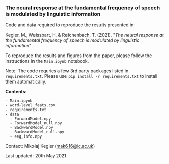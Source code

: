 ### The neural response at the fundamental frequency of speech is modulated by linguistic information

Code and data required to reproduce the results presented in:

Kegler, M., Weissbart, H. & Reichenbach, T. (2021). "_The neural response at the fundamental frequency of speech is modulated by linguistic information_"

To reproduce the results and figures from the paper, please follow the instructions in the ```Main.ipynb``` notebook.

Note: The code requries a few 3rd party packages listed in ```requirements.txt```. Please use ```pip install -r requirements.txt``` to install them automatically.

**Contents**:
```
- Main.ipynb
- word-level_feats.csv
- requirements.txt
- data
  - ForwardModel.npy
  - ForwardModel_null.npy
  - BackwardModel.npy
  - BackwardModel_null.npy
  - eeg_info.npy
```

Contact: Mikolaj Kegler (mak616@ic.ac.uk)

Last updated: 20th May 2021